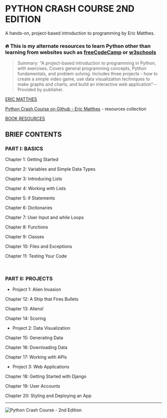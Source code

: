 # PYTHON CRASH COURSE 2ND EDITION
 
A hands-on, project-based introduction to programming by Eric Matthes.

### 🔥 This is my alternate resources to learn Python other than learning from websites such as [freeCodeCamp](https://www.freecodecamp.org/) or [w3schools](https://www.w3schools.com/)

>Summary: "A project-based introduction to programming in Python, with exercises. Covers general programming concepts, Python fundamentals, and problem solving. Includes three projects - how to create a simple video game, use data visualization techniques to make graphs and charts, and build an interactive web application"-- Provided by publisher. 

[ERIC MATTHES](http://ehmatthes.github.io/pcc_2e/)

[Python Crash Course on Github - Eric Matthes](https://github.com/ehmatthes/pcc_2e) - resources collection

[BOOK RESOURCES](https://nostarch.com/pythoncrashcourse2e/)

## BRIEF CONTENTS
### PART I: BASICS
Chapter 1: Getting Started

Chapter 2: Variables and Simple Data Types

Chapter 3: Introducing Lists

Chapter 4: Working with Lists

Chapter 5: if Statements

Chapter 6: Dictionaries

Chapter 7: User Input and while Loops

Chapter 8: Functions

Chapter 9: Classes

Chapter 10: Files and Exceptions

Chapter 11: Testing Your Code

<br>

### PART II: PROJECTS
+ Project 1: Alien Invasion

Chapter 12: A Ship that Fires Bullets

Chapter 13: Aliens!

Chapter 14: Scoring

+ Project 2: Data Visualization

Chapter 15: Generating Data

Chapter 16: Downloading Data

Chapter 17: Working with APIs

+ Project 3: Web Applications

Chapter 18: Getting Started with Django

Chapter 19: User Accounts

Chapter 20: Styling and Deploying an App

---
![Python Crash Course - 2nd Edition](https://nostarch.com/sites/default/files/styles/uc_product_full/public/pcc2e_cover-blurb_2B.png?itok=2_OiXq65)
